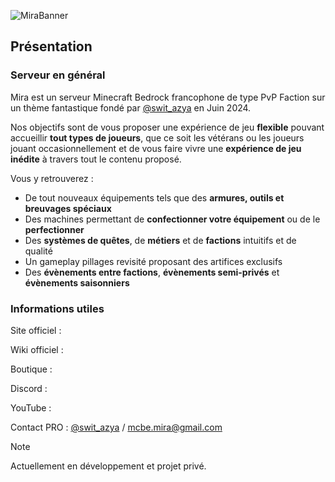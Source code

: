 
![MiraBanner](../banner.png)
## Présentation

### Serveur en général
Mira est un serveur Minecraft Bedrock francophone de type PvP Faction sur un thème fantastique fondé par [@swit_azya](https://discord.com/users/762264222058676234) en Juin 2024.

Nos objectifs sont de vous proposer une expérience de jeu **flexible** pouvant accueillir **tout types de joueurs**, que ce soit les vétérans ou les joueurs jouant occasionnellement et de vous faire vivre une **expérience de jeu inédite** à travers tout le contenu proposé.
 
Vous y retrouverez : 
- De tout nouveaux équipements tels que des **armures, outils et breuvages spéciaux**
- Des machines permettant de **confectionner votre équipement** ou de le **perfectionner**
- Des **systèmes de quêtes**, de **métiers** et de **factions** intuitifs et de qualité 
- Un gameplay pillages revisité proposant des artifices exclusifs
- Des **évènements entre factions**, **évènements semi-privés** et **évènements saisonniers**
### Informations utiles
Site officiel : 

Wiki officiel : 

Boutique :

Discord : 

YouTube :

Contact PRO : [@swit_azya](https://discord.com/users/762264222058676234) / mcbe.mira@gmail.com

> [!Note]
> Actuellement en développement et projet privé.
